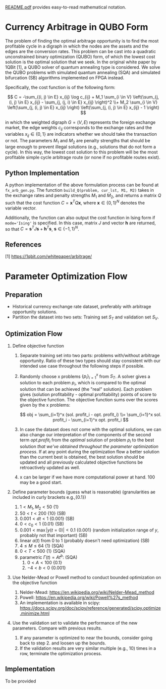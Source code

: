 [README.pdf](https://github.com/bol-edu/xilinx-acc-2021_submission/blob/main/qubo_formulation/README.pdf) provides easy-to-read mathematical notation.

# Currency Arbitrage in QUBO Form

The problem of finding the optimal arbitrage opportunity is to find the most profitable cycle in a digraph in which the nodes are the assets and the edges are the conversion rates. This problem can be cast into a quadratic unconstrained binary optimization (QUBO) form, of which the lowest cost solution is the optimal solution that we seek. In the original white paper by 1QBit [1], a QUBO solver of quantum annealing type is considered. We solve the QUBO problems with simulated quantum annealing (SQA) and simulated bifurcation (SB) algorithms implemented on FPGA instead.

Specifically, the cost function is of the following form:

$$ C = -\sum_{(i, j) \in E} x_{ij} \log c_{ij} + M_1 \sum_{i \in V} \left(\sum_{j, (i, j) \in E} x_{ij} - \sum_{j, (j, i) \in E} x_{ij} \right)^2 \\+ M_2 \sum_{i \in V} \left(\sum_{j, (i, j) \in E} x_{ij} \right) \left(\sum_{j, (i, j) \in E} x_{ij} - 1 \right) $$

in which the weighted digraph $G = (V, E)$ represents the foreign exchange market, the edge weights $c_{ij}$ corresponds to the exchange rates and the variables $x_{ij} \in \{0, 1\}$ are indicators whether we should take the transaction or not. The parameters $M_1$ and $M_2$ are penalty strengths that should be large enough to prevent illegal solutions (e.g., solutions that do not form a cycle). In this way, the lowest cost solution to this problem will be the most profitable simple cycle arbitrage route (or none if no profitable routes exist).

## Python Implementation

A python implementation of the above formulation process can be found at `fx_arb_gen.py`. The function `build_Q(problem, cur_lst, M1, M2)` takes in the exchange rates and penalty strengths $M_1$ and $M_2$, and returns a matrix $Q$ such that the cost function $C = \textbf{x}^T Q \textbf{x}$, where $\textbf{x} \in \{0, 1\}^N$ denotes the variable vector.

Additionally, the function can also output the cost function in Ising form if `mode='Ising'` is specified. In this case, matrix $J$ and vector $\textbf{h}$ are returned, so that $C = \textbf{s}^T J \textbf{s} + \textbf{h}^T \textbf{s}$, $\textbf{s} \in \{-1, 1\}^N$.

## References

[1] https://1qbit.com/whitepaper/arbitrage/

# Parameter Optimization Flow

## Preparation

- Historical currency exchange rate dataset, preferably with arbitrage opportunity solutions.
- Partition the dataset into two sets: Training set $S_T$ and validation set $S_V$.

## Optimization Flow

1. Define objective function
   1. Separate training set into two parts: problems with/without arbitrage opportunity. Ratio of these two types should stay consistent with our intended use case throughout the following steps if possible.
   
   2. Randomly choose x problems $\{p_i\}_{i=1}^x$ from $S_T$. A solver gives a solution to each problem $p_i$, which is compared to the optimal solution that can be achieved (the "real" solution). Each problem gives (solution profitability - optimal profitability) points of score to the objective function. The objective function sums over the scores given by the x problems:
   
      $$ obj = \sum_{i=1}^x (sol. profit_i - opt. profit_i) \\= \sum_{i=1}^x sol. profit_i - \sum_{i=1}^x opt. profit_i $$
   
   3. In case the dataset does not come with the optimal solutions, we can also change our interpretation of the components of the second term $opt. profit_i$ from the *optimal* solution of problem $p_i$ to the best solution *that we've obtained throughout the parameter optimization process*. If at any point during the optimization flow a better solution than the current best is obtained, the best solution should be updated and all previously calculated objective functions be retroactively updated as well.
   
   3. x can be larger if we have more computational power at hand. 100 may be a good start.
   
2. Define parameter bounds (guess what is reasonable) (granularities ae included in curly brackets e.g.,{0.1})
   1. $1 < M_1, M_2 < 50$ {1}
   2. $50 < t < 200$ {10} (SB)
   3. $0.001 < dt < 1$ {0.001} (SB)
   4. $0 < c_0 < 1$ {0.01} (SB)
   6. $0.001 < \max |y(t=0)| < 0.1$ {0.001} (random initialization range of $y$, probably not that important) (SB)
   6. linear $a(t)$ from 0 to 1 (probably doesn't need optimization) (SB)
   7. $4 \leq M \leq 64$ {1} (SQA)
   8. $0 < T < 500$ {1} (SQA)
   9. parametric $\Gamma(t) = At^b$: (SQA)
      1. $0 < A < 100$ {0.1}
      2. $-4 < b < 0$ {0.001}
   
3. Use Nelder-Mead or Powell method to conduct bounded optimization on the objective function
   1. Nelder-Mead: https://en.wikipedia.org/wiki/Nelder–Mead_method
   2. Powell: https://en.wikipedia.org/wiki/Powell%27s_method
   3. An implementation is available in scipy: https://docs.scipy.org/doc/scipy/reference/generated/scipy.optimize.minimize.html
   
4. Use the validation set to validate the performance of the new parameters. Compare with previous results.
   1. If any parameter is optimized to near the bounds, consider going back to step 2. and loosen up the bounds.
   2. If the validation results are very similar multiple (e.g., 10) times in a row, terminate the optimization process.

## Implementation

To be provided
